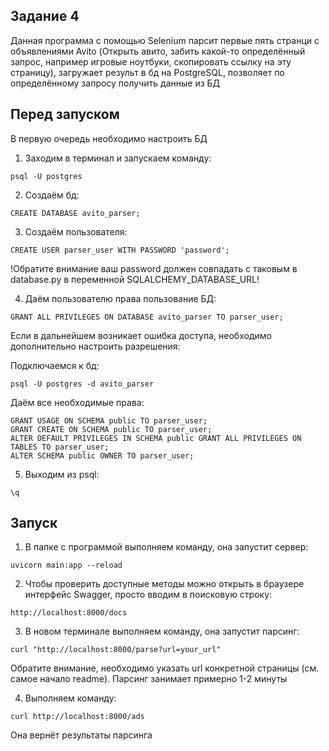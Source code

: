 ## Задание 4

Данная программа с помощью Selenium парсит первые пять странци с объявлениями Avito (Открыть авито, забить какой-то определённый запрос, например игровые ноутбуки, скопировать ссылку на эту страницу), загружает результ в бд на PostgreSQL, позволяет по определённому запросу получить данные из БД

## Перед запуском

В первую очередь необходимо настроить БД
1. Заходим в терминал и запускаем команду:
````
psql -U postgres
````
2. Создаём бд:
````
CREATE DATABASE avito_parser;
````
3. Создаём пользователя:
````
CREATE USER parser_user WITH PASSWORD 'password';
````
!Обратите внимание ваш password должен совпадать с таковым в database.py в переменной SQLALCHEMY_DATABASE_URL!

4. Даём пользователю права пользование БД:
````
GRANT ALL PRIVILEGES ON DATABASE avito_parser TO parser_user;
````

Если в дальнейшем возникает ошибка доступа, необходимо дополнительно настроить разрешения:

Подключаемся к бд:
````
psql -U postgres -d avito_parser
````

Даём все необходимые права:
````
GRANT USAGE ON SCHEMA public TO parser_user;
GRANT CREATE ON SCHEMA public TO parser_user;
ALTER DEFAULT PRIVILEGES IN SCHEMA public GRANT ALL PRIVILEGES ON TABLES TO parser_user;
ALTER SCHEMA public OWNER TO parser_user;
````
5. Выходим из psql:
````
\q
````

## Запуск

1. В папке с программой выполняем команду, она запустит сервер:
````
uvicorn main:app --reload
````
2. Чтобы проверить доступные методы можно открыть в браузере интерфейс Swagger, просто вводим в поисковую строку:
````
http://localhost:8000/docs
````
3. В новом терминале выполняем команду, она запустит парсинг:
````
curl "http://localhost:8000/parse?url=your_url"
````
Обратите внимание, необходимо указать url конкретной страницы (см. самое начало readme).
Парсинг занимает примерно 1-2 минуты

4. Выполняем команду:
````
curl http://localhost:8000/ads
````
Она вернёт результаты парсинга

